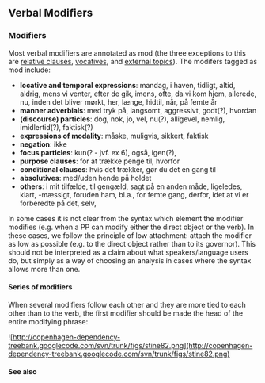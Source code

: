 ## Verbal Modifiers ##

### Modifiers ###

Most verbal modifiers are annotated as mod (the three exceptions to this are [relative clauses](http://copenhagen-dependency-treebank.googlecode.com/svn/trunk/#relatives), [vocatives](http://copenhagen-dependency-treebank.googlecode.com/svn/trunk/#vocatives), and [external topics](http://copenhagen-dependency-treebank.googlecode.com/svn/trunk/#xtop)). The modifers tagged as mod include:

  * **locative and temporal expressions**: mandag, i haven, tidligt, altid, aldrig, mens vi venter, efter de gik, imens, ofte, da vi kom hjem, allerede, nu, inden det bliver mørkt, her, længe, hidtil, når, på femte år
  * **manner adverbials**: med tryk på, langsomt, aggressivt, godt(?), hvordan
  * **(discourse) particles**: dog, nok, jo, vel, nu(?), alligevel, nemlig, imidlertid(?), faktisk(?)
  * **expressions of modality**: måske, muligvis, sikkert, faktisk
  * **negation**: ikke
  * **focus particles**: kun(? - jvf. ex 6), også, igen(?),
  * **purpose clauses**: for at trække penge til, hvorfor
  * **conditional clauses**: hvis det trækker, gør du det en gang til
  * **absolutives**: med/uden hende på holdet
  * **others**: i mit tilfælde, til gengæld, sagt på en anden måde, ligeledes, klart, -mæssigt, foruden ham, bl.a., for femte gang, derfor, idet at vi er forberedte på det, selv,

In some cases it is not clear from the syntax which element the modifier modifies (e.g. when a PP can modify either the direct object or the verb). In these cases, we follow the principle of low attachment: attach the modifier as low as possible (e.g. to the direct object rather than to its governor). This should not be interpreted as a claim about what speakers/language users do, but simply as a way of choosing an analysis in cases where the syntax allows more than one.

#### Series of modifiers ####

When several modifiers follow each other and they are more tied to each other than to the verb, the first modifier should be made the head of the entire modifying phrase:

![http://copenhagen-dependency-treebank.googlecode.com/svn/trunk/figs/stine82.png](http://copenhagen-dependency-treebank.googlecode.com/svn/trunk/figs/stine82.png)


#### See also ####

